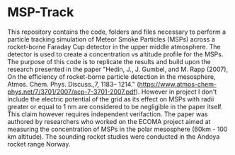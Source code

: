 # MSP-Track
This repository contains the code, folders and files necessary to perform a particle tracking simulation of Meteor Smoke Particles (MSPs) across a rocket-borne Faraday Cup detector in the upper middle atmosphere. The detector is used to create a concentration vs altitude profile for the MSPs. The purpose of this code is to replicate the results and build upon the research presented in the paper "Hedin, J., J. Gumbel, and M. Rapp (2007), On the efficiency of rocket-borne particle detection in the mesosphere, Atmos. Chem. Phys. Discuss.,7, 1183– 1214." (https://www.atmos-chem-phys.net/7/3701/2007/acp-7-3701-2007.pdf). However in project I don't include the electric potential of the grid as its effect on MSPs with radii greater or equal to 1 nm are considered to be negligible in the paper itself. This claim however requires independent verifaction. The paper was authored by researchers who worked on the ECOMA project aimed at measuring the concentration of MSPs in the polar mesosphere (60km - 100 km altitude). The sounding rocket studies were conducted in the Andoya rocket range Norway.
